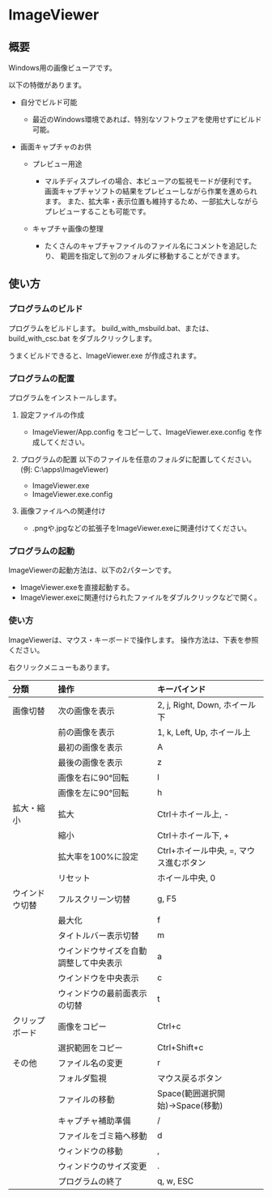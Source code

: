 # ImageViewer

## 概要
Windows用の画像ビューアです。

以下の特徴があります。

- 自分でビルド可能
  - 最近のWindows環境であれば、特別なソフトウェアを使用せずにビルド可能。
  
- 画面キャプチャのお供
  - プレビュー用途
    - マルチディスプレイの場合、本ビューアの監視モードが便利です。
      画面キャプチャソフトの結果をプレビューしながら作業を進められます。
      また、拡大率・表示位置も維持するため、一部拡大しながらプレビューすることも可能です。
    
  - キャプチャ画像の整理
    - たくさんのキャプチャファイルのファイル名にコメントを追記したり、
      範囲を指定して別のフォルダに移動することができます。
    
## 使い方
### プログラムのビルド
プログラムをビルドします。
build_with_msbuild.bat、または、build_with_csc.bat をダブルクリックします。

うまくビルドできると、ImageViewer.exe が作成されます。


### プログラムの配置
プログラムをインストールします。

1. 設定ファイルの作成
    - ImageViewer/App.config をコピーして、ImageViewer.exe.config を作成してください。
   
2. プログラムの配置
   以下のファイルを任意のフォルダに配置してください。(例: C:\apps\ImageViewer\)
   - ImageViewer.exe
   - ImageViewer.exe.config
     
3. 画像ファイルへの関連付け
   - .pngや.jpgなどの拡張子をImageViewer.exeに関連付けてください。


### プログラムの起動
ImageViewerの起動方法は、以下の2パターンです。

- ImageViewer.exeを直接起動する。
- ImageViewer.exeに関連付けられたファイルをダブルクリックなどで開く。


### 使い方
ImageViewerは、マウス・キーボードで操作します。
操作方法は、下表を参照ください。

右クリックメニューもあります。

| 分類           | 操作                                   | キーバインド                           |
| :--            | :--                                    | :--                                    |
| 画像切替       | 次の画像を表示                         | 2, j, Right, Down, ホイール下          |
|                | 前の画像を表示                         | 1, k, Left, Up, ホイール上             |
|                | 最初の画像を表示                       | A                                      |
|                | 最後の画像を表示                       | z                                      |
|                | 画像を右に90°回転                     | l                                      |
|                | 画像を左に90°回転                     | h                                      |
| 拡大・縮小     | 拡大                                   | Ctrl＋ホイール上, -                    |
|                | 縮小                                   | Ctrl＋ホイール下, +                    |
|                | 拡大率を100%に設定                     | Ctrl+ホイール中央, =, マウス進むボタン |
|                | リセット                               | ホイール中央, 0                        |
| ウインドウ切替 | フルスクリーン切替                     | g, F5                                  |
|                | 最大化                                 | f                                      |
|                | タイトルバー表示切替                   | m                                      |
|                | ウインドウサイズを自動調整して中央表示 | a                                      |
|                | ウインドウを中央表示                   | c                                      |
|                | ウィンドウの最前面表示の切替           | t                                      |
| クリップボード | 画像をコピー                           | Ctrl+c                                 |
|                | 選択範囲をコピー                       | Ctrl+Shift+c                           |
| その他         | ファイル名の変更                       | r                                      |
|                | フォルダ監視                           | マウス戻るボタン                       |
|                | ファイルの移動                         | Space(範囲選択開始)→Space(移動)       |
|                | キャプチャ補助準備                     | /                                      |
|                | ファイルをゴミ箱へ移動                 | d                                      |
|                | ウィンドウの移動                       | ,                                      |
|                | ウィンドウのサイズ変更                 | .                                      |
|                | プログラムの終了                       | q, w, ESC                              |
